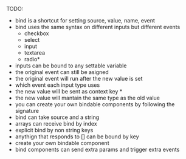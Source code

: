 TODO:
- bind is a shortcut for setting source, value, name, event
- bind uses the same syntax on different inputs but different events
  - checkbox
  - select
  - input
  - textarea
  - radio*
- inputs can be bound to any settable variable
- the original event can still be asigned
- the original event will run after the new value is set
- which event each input type uses
- the new value will be sent as context key *
- the new value will mantain the same type as the old value
- you can create your own bindable components by following the signature
- bind can take source and a string 
- arrays can receive bind by index
- explicit bind by non string keys
- anythign that responds to [] can be bound by key
- create your own bindable component
- bind components can send extra params and trigger extra events